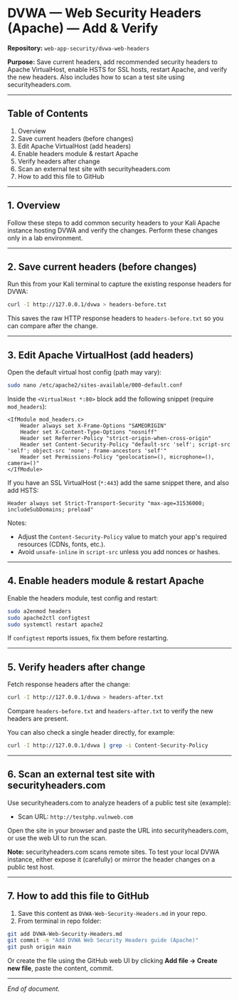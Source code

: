 # DVWA — Web Security Headers (Apache) — Add & Verify

**Repository:** `web-app-security/dvwa-web-headers`

**Purpose:** Save current headers, add recommended security headers to Apache VirtualHost, enable HSTS for SSL hosts, restart Apache, and verify the new headers. Also includes how to scan a test site using securityheaders.com.

---

## Table of Contents

1. Overview
2. Save current headers (before changes)
3. Edit Apache VirtualHost (add headers)
4. Enable headers module & restart Apache
5. Verify headers after change
6. Scan an external test site with securityheaders.com
7. How to add this file to GitHub

---

## 1. Overview

Follow these steps to add common security headers to your Kali Apache instance hosting DVWA and verify the changes. Perform these changes only in a lab environment.

---

## 2. Save current headers (before changes)

Run this from your Kali terminal to capture the existing response headers for DVWA:

```bash
curl -I http://127.0.0.1/dvwa > headers-before.txt
```

This saves the raw HTTP response headers to `headers-before.txt` so you can compare after the change.

---

## 3. Edit Apache VirtualHost (add headers)

Open the default virtual host config (path may vary):

```bash
sudo nano /etc/apache2/sites-available/000-default.conf
```

Inside the `<VirtualHost *:80>` block add the following snippet (require `mod_headers`):

```apacheconf
<IfModule mod_headers.c>
    Header always set X-Frame-Options "SAMEORIGIN"
    Header set X-Content-Type-Options "nosniff"
    Header set Referrer-Policy "strict-origin-when-cross-origin"
    Header set Content-Security-Policy "default-src 'self'; script-src 'self'; object-src 'none'; frame-ancestors 'self'"
    Header set Permissions-Policy "geolocation=(), microphone=(), camera=()"
</IfModule>
```

If you have an SSL VirtualHost (`*:443`) add the same snippet there, and also add HSTS:

```apacheconf
Header always set Strict-Transport-Security "max-age=31536000; includeSubDomains; preload"
```

Notes:

* Adjust the `Content-Security-Policy` value to match your app's required resources (CDNs, fonts, etc.).
* Avoid `unsafe-inline` in `script-src` unless you add nonces or hashes.

---

## 4. Enable headers module & restart Apache

Enable the headers module, test config and restart:

```bash
sudo a2enmod headers
sudo apache2ctl configtest
sudo systemctl restart apache2
```

If `configtest` reports issues, fix them before restarting.

---

## 5. Verify headers after change

Fetch response headers after the change:

```bash
curl -I http://127.0.0.1/dvwa > headers-after.txt
```

Compare `headers-before.txt` and `headers-after.txt` to verify the new headers are present.

You can also check a single header directly, for example:

```bash
curl -I http://127.0.0.1/dvwa | grep -i Content-Security-Policy
```

---

## 6. Scan an external test site with securityheaders.com

Use securityheaders.com to analyze headers of a public test site (example):

* Scan URL: `http://testphp.vulnweb.com`

Open the site in your browser and paste the URL into securityheaders.com, or use the web UI to run the scan.

**Note:** securityheaders.com scans remote sites. To test your local DVWA instance, either expose it (carefully) or mirror the header changes on a public test host.

---

## 7. How to add this file to GitHub

1. Save this content as `DVWA-Web-Security-Headers.md` in your repo.
2. From terminal in repo folder:

```bash
git add DVWA-Web-Security-Headers.md
git commit -m "Add DVWA Web Security Headers guide (Apache)"
git push origin main
```

Or create the file using the GitHub web UI by clicking **Add file → Create new file**, paste the content, commit.

---

*End of document.*
